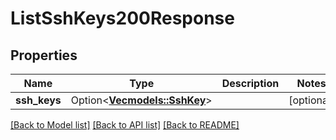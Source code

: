 # ListSshKeys200Response

## Properties

Name | Type | Description | Notes
------------ | ------------- | ------------- | -------------
**ssh_keys** | Option<[**Vec<models::SshKey>**](ssh-key.md)> |  | [optional]

[[Back to Model list]](../README.md#documentation-for-models) [[Back to API list]](../README.md#documentation-for-api-endpoints) [[Back to README]](../README.md)


